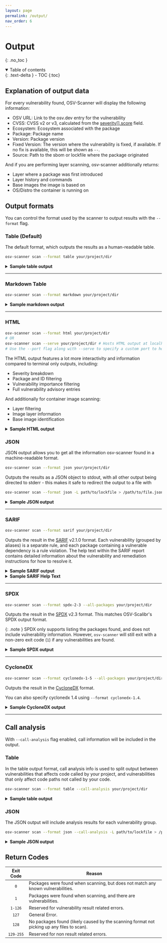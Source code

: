 ```yaml
---
layout: page
permalink: /output/
nav_order: 6
---
```


# Output

{: .no_toc }

<details open markdown="block">
  <summary>
    Table of contents
  </summary>
  {: .text-delta }
- TOC
{:toc}
</details>

## Explanation of output data

For every vulnerability found, OSV-Scanner will display the following information:

- OSV URL: Link to the osv.dev entry for the vulnerability
- CVSS: CVSS v2 or v3, calculated from the [severity[].score](https://ossf.github.io/osv-schema/#severity-field) field.
- Ecosystem: Ecosystem associated with the package
- Package: Package name
- Version: Package version
- Fixed Version: The version where the vulnerability is fixed, if available. If no fix is available, this will be shown as `--`.
- Source: Path to the sbom or lockfile where the package originated

And if you are performing layer scanning, osv-scanner additionally returns:

- Layer where a package was first introduced
- Layer history and commands
- Base images the image is based on
- OS/Distro the container is running on

## Output formats

You can control the format used by the scanner to output results with the `--format` flag.

### Table (Default)

The default format, which outputs the results as a human-readable table.

```bash
osv-scanner scan --format table your/project/dir
```

<details markdown="1">
<summary><b>Sample table output</b></summary>

```bash
Total 2 packages affected by 2 known vulnerabilities (1 Critical, 1 High, 0 Medium, 0 Low, 0 Unknown) from 2 ecosystems.
1 vulnerability can be fixed.

╭─────────────────────────────────────┬──────┬───────────┬──────────────────────────┬───────────────┬─────────┬────────────────────╮
│ OSV URL                             │ CVSS │ ECOSYSTEM │  PACKAGE                 │ FIXED VERSION │ VERSION │ SOURCE             │
├─────────────────────────────────────┼──────┼───────────┼──────────────────────────┼───────────────┼─────────┼────────────────────┤
│ https://osv.dev/GHSA-c3h9-896r-86jm │ 8.6  │ Go        │ github.com/gogo/protobuf │ 1.3.2         │ 1.3.1   │ path/to/go.mod     │
│ https://osv.dev/GHSA-m5pq-gvj9-9vr8 │ 7.5  │ crates.io │ regex                    │ --            │ 1.3.1   │ path/to/Cargo.lock │
╰─────────────────────────────────────┴──────┴───────────┴──────────────────────────┴───────────────┴─────────┴────────────────────╯
```

If the 'Fixed Version' column is empty or shows `--`, it means there is currently no fix for this vulnerability.

</details>

---

### Markdown Table

```bash
osv-scanner scan --format markdown your/project/dir
```

<details markdown="1">
<summary><b>Sample markdown output</b></summary>

**Raw output:**

```
Total 2 packages affected by 2 known vulnerabilities (1 Critical, 1 High, 0 Medium, 0 Low, 0 Unknown) from 2 ecosystems.
1 vulnerability can be fixed.

| OSV URL                            | CVSS | Ecosystem | Package                  | Fixed Version | Version | Source                                                 |
| ---------------------------------- | ---- | --------- | ------------------------ | ------------- | ------- | ------------------------------------------------------ |
| https://osv.dev/GHSA-c3h9-896r-86jm| 8.6  | Go        | github.com/gogo/protobuf | 1.3.2         | 1.3.1   | ../scorecard-check-osv-e2e/go.mod                      |
| https://osv.dev/GHSA-m5pq-gvj9-9vr8| 7.5  | crates.io | regex                    | --            | 1.5.1   | ../scorecard-check-osv-e2e/sub-rust-project/Cargo.lock |
```

**Rendered:**

| OSV URL                             | CVSS | Ecosystem | Package                  | Fixed Version | Version | Source                                                 |
| ----------------------------------- | ---- | --------- | ------------------------ | ------------- | ------- | ------------------------------------------------------ |
| https://osv.dev/GHSA-c3h9-896r-86jm | 8.6  | Go        | github.com/gogo/protobuf | 1.3.2         | 1.3.1   | ../scorecard-check-osv-e2e/go.mod                      |
| https://osv.dev/GHSA-m5pq-gvj9-9vr8 | 7.5  | crates.io | regex                    | --            | 1.5.1   | ../scorecard-check-osv-e2e/sub-rust-project/Cargo.lock |

</details>

---

### HTML

```bash
osv-scanner scan --format html your/project/dir
# OR
osv-scanner scan --serve your/project/dir # Hosts HTML output at localhost port 8000
# Use the --port flag along with --serve to specify a custom port to host the output
```

The HTML output features a lot more interactivity and information compared to terminal only outputs, including:

- Severity breakdown
- Package and ID filtering
- Vulnerability importance filtering
- Full vulnerability advisory entries

And additionally for container image scanning:

- Layer filtering
- Image layer information
- Base image identification

<details markdown="1">
<summary><b>Sample HTML output</b></summary>

![HTML Output Screenshot](./images/html-container-output.png)

</details>

### JSON

JSON output allows you to get all the information osv-scanner found in a machine-readable format.

```bash
osv-scanner scan --format json your/project/dir
```

Outputs the results as a JSON object to stdout, with all other output being directed to stderr - this makes it safe to redirect the output to a file with

```bash
osv-scanner scan --format json -L path/to/lockfile > /path/to/file.json
```

<details markdown="1">
<summary><b>Sample JSON output</b></summary>

```json
{
  "results": [
    {
      "source": {
        "path": "/absolute/path/to/go.mod",
        // One of: lockfile, sbom, git, docker
        "type": "lockfile"
      },
      "packages": [
        {
          "package": {
            "name": "github.com/gogo/protobuf",
            "version": "1.3.1",
            "ecosystem": "Go"
          },
          "vulnerabilities": [
            {
              "id": "GHSA-c3h9-896r-86jm",
              "aliases": ["CVE-2021-3121"]
              // ... Full OSV
            },
            {
              "id": "GO-2021-0053",
              "aliases": ["CVE-2021-3121", "GHSA-c3h9-896r-86jm"]
              // ... Full OSV
            }
          ],
          // Grouping based on aliases, if two vulnerability share the same alias, or alias each other,
          // they are considered the same vulnerability, and is grouped here under the id field.
          "groups": [
            {
              "ids": ["GHSA-c3h9-896r-86jm", "GO-2021-0053"],
              // Call stack analysis is done using the `--experimental-call-analysis` flag
              // and result is matched against data provided by the advisory to check if
              // affected code is actually being executed.
              "experimentalAnalysis": {
                "GO-2021-0053": {
                  "called": false
                }
              }
            }
          ]
        }
      ]
    },
    {
      "source": {
        "path": "/absolute/path/to/Cargo.lock",
        "type": "lockfile"
      },
      "packages": [
        {
          "package": {
            "name": "regex",
            "version": "1.5.1",
            "ecosystem": "crates.io"
          },
          "vulnerabilities": [
            {
              "id": "GHSA-m5pq-gvj9-9vr8",
              "aliases": ["CVE-2022-24713"]
              // ... Full OSV
            },
            {
              "id": "RUSTSEC-2022-0013",
              "aliases": ["CVE-2022-24713"]
              // ... Full OSV
            }
          ],
          "groups": [
            {
              "ids": ["GHSA-m5pq-gvj9-9vr8", "RUSTSEC-2022-0013"]
            }
          ]
        }
      ]
    }
  ]
}
```

</details>

---

### SARIF

```bash
osv-scanner scan --format sarif your/project/dir
```

Outputs the result in the [SARIF](https://sarifweb.azurewebsites.net/) v2.1.0 format. Each vulnerability (grouped by aliases) is a separate rule, and each package containing a vulnerable dependency is a rule violation.
The help text within the SARIF report contains detailed information about the vulnerability and remediation instructions for how to resolve it.

<details markdown="1">
<summary><b>Sample SARIF output</b></summary>

```json
{
  "version": "2.1.0",
  "$schema": "https://json.schemastore.org/sarif-2.1.0.json",
  "runs": [
    {
      "tool": {
        "driver": {
          "informationUri": "https://github.com/google/osv-scanner",
          "name": "osv-scanner",
          "rules": [
            {
              "id": "CVE-2022-24713",
              "shortDescription": {
                "text": "CVE-2022-24713: <advisory summary>"
              },
              "fullDescription": {
                "text": "<Full advisory details>...",
                "markdown": "<Full advisory details>..."
              },
              // Deprecated IDs field contains all alias IDs
              "deprecatedIds": [
                "CVE-2022-24713",
                "RUSTSEC-2022-0013",
                "GHSA-m5pq-gvj9-9vr8"
              ],
              "help": {
                "text": "<Markdown help text>...",
                "markdown": "<Markdown help text>..."
              }
            }
          ],
          "version": "1.4.1"
        }
      },
      "artifacts": [
        {
          "location": {
            "uri": "file:///path/to/sub-rust-project/Cargo.lock"
          },
          "length": -1
        }
      ],
      "results": [
        {
          "ruleId": "CVE-2022-24713",
          "ruleIndex": 0,
          "level": "warning",
          "message": {
            "text": "Package 'regex@1.5.1' is vulnerable to 'CVE-2022-24713' (also known as 'RUSTSEC-2022-0013', 'GHSA-m5pq-gvj9-9vr8')."
          },
          "locations": [
            {
              "physicalLocation": {
                "artifactLocation": {
                  "uri": "file:///path/to/sub-rust-project/Cargo.lock"
                }
              }
            }
          ]
        }
      ]
    }
  ]
}
```

</details>

<details markdown="1">
<summary><b>Sample SARIF Help Text</b></summary>

> **Your dependency is vulnerable to [CVE-2022-24713](https://osv.dev/list?q=CVE-2022-24713)**
> (Also published as: [RUSTSEC-2022-0013](https://osv.dev/vulnerability/RUSTSEC-2022-0013), [GHSA-m5pq-gvj9-9vr8](https://osv.dev/vulnerability/GHSA-m5pq-gvj9-9vr8), ).
>
> {:.no_toc}
>
> ## [RUSTSEC-2022-0013](https://osv.dev/vulnerability/RUSTSEC-2022-0013)
>
> <details>
> <summary>Details</summary>
>
> > Full advisory details...
>
> </details>
>
> {:.no_toc}
>
> ## [GHSA-m5pq-gvj9-9vr8](https://osv.dev/vulnerability/GHSA-m5pq-gvj9-9vr8)
>
> <details>
> <summary>Details</summary>
>
> > Full advisory details...
>
> </details>
>
> ---
>
> {:.no_toc}
>
> ### Affected Packages
>
> | Source                                    | Package Name | Package Version |
> | ----------------------------------------- | ------------ | --------------- |
> | lockfile:/path/to/rust-project/Cargo.lock | regex        | 1.5.1           |
>
> {:.no_toc}
>
> ## Remediation
>
> To fix these vulnerabilities, update the vulnerabilities past the listed fixed versions below.
>
> {:.no_toc}
>
> ### Fixed Versions
>
> | Vulnerability ID    | Package Name | Fixed Version |
> | ------------------- | ------------ | ------------- |
> | GHSA-m5pq-gvj9-9vr8 | regex        | 1.5.5         |
> | RUSTSEC-2022-0013   | regex        | 1.5.5         |
>
> If you believe these vulnerabilities do not affect your code and wish to ignore them, add them to the ignore list in an
> `osv-scanner.toml` file located in the same directory as the lockfile containing the vulnerable dependency.
>
> See the format and more options in our documentation here: https://google.github.io/osv-scanner/configuration/
>
> Add or append these values to the following config files to ignore this vulnerability:
>
> `/path/to/rust-project/osv-scanner.toml`
>
> ```
> [[IgnoredVulns]]
> id = "CVE-2022-24713"
> reason = "Your reason for ignoring this vulnerability"
> ```

</details>

---

### SPDX

```bash
osv-scanner scan --format spdx-2-3 --all-packages your/project/dir
```

Outputs the result in the [SPDX](https://spdx.dev/) v2.3 format. This matches OSV-Scalibr's SPDX output format.

{: .note }
SPDX only supports listing the packages found, and does not include vulnerability information.
However, `osv-scanner` will still exit with a non-zero exit code (`1`) if any vulnerabilities are found.

<details markdown="1">
<summary><b>Sample SPDX output</b></summary>

```json
{
  "spdxVersion": "SPDX-2.3",
  "dataLicense": "CC0-1.0",
  "SPDXID": "SPDXRef-DOCUMENT",
  "name": "SCALIBR-generated SPDX",
  "documentNamespace": "https://spdx.google/uuid-placeholder-0",
  "creationInfo": {
    "creators": [
      "Tool: SCALIBR"
    ],
    "created": "2025-08-11T02:58:42Z"
  },
  "packages": [
    {
      "name": "main",
      "SPDXID": "SPDXRef-Package-main-uuid-placeholder-1",
      "versionInfo": "0",
      "supplier": "NOASSERTION",
      "downloadLocation": "NOASSERTION",
      "filesAnalyzed": false
    },
    {
      "name": "has-flag",
      "SPDXID": "SPDXRef-Package-has-flag-uuid-placeholder-2",
      "versionInfo": "4.0.0",
      "supplier": "NOASSERTION",
      "downloadLocation": "NOASSERTION",
      "filesAnalyzed": false,
      "sourceInfo": "Identified by the javascript/bunlock extractor from /path/to/bun.lock",
      "externalRefs": [
        {
          "referenceCategory": "PACKAGE-MANAGER",
          "referenceType": "purl",
          "referenceLocator": "pkg:npm/has-flag@4.0.0"
        }
      ]
    },
    {
      "name": "wrappy",
      "SPDXID": "SPDXRef-Package-wrappy-uuid-placeholder-3",
      "versionInfo": "1.0.2",
      "supplier": "NOASSERTION",
      "downloadLocation": "NOASSERTION",
      "filesAnalyzed": false,
      "sourceInfo": "Identified by the javascript/bunlock extractor from /path/to/bun.lock",
      "externalRefs": [
        {
          "referenceCategory": "PACKAGE-MANAGER",
          "referenceType": "purl",
          "referenceLocator": "pkg:npm/wrappy@1.0.2"
        }
      ]
    },
    {
      "name": "league/flysystem",
      "SPDXID": "SPDXRef-Package-league-flysystem-uuid-placeholder-4",
      "versionInfo": "1.0.8",
      "supplier": "NOASSERTION",
      "downloadLocation": "NOASSERTION",
      "filesAnalyzed": false,
      "sourceInfo": "Identified by the php/composerlock extractor from /path/to/composer.lock",
      "externalRefs": [
        {
          "referenceCategory": "PACKAGE-MANAGER",
          "referenceType": "purl",
          "referenceLocator": "pkg:composer/league%2Fflysystem@1.0.8"
        }
      ]
    }
  ],
  "relationships": [
    {
      "spdxElementId": "SPDXRef-DOCUMENT",
      "relatedSpdxElement": "SPDXRef-Package-main-uuid-placeholder-1",
      "relationshipType": "DESCRIBES"
    },
    {
      "spdxElementId": "SPDXRef-Package-main-uuid-placeholder-1",
      "relatedSpdxElement": "SPDXRef-Package-has-flag-uuid-placeholder-2",
      "relationshipType": "CONTAINS"
    },
    {
      "spdxElementId": "SPDXRef-Package-has-flag-uuid-placeholder-2",
      "relatedSpdxElement": "NOASSERTION",
      "relationshipType": "CONTAINS"
    },
    {
      "spdxElementId": "SPDXRef-Package-main-uuid-placeholder-1",
      "relatedSpdxElement": "SPDXRef-Package-wrappy-uuid-placeholder-3",
      "relationshipType": "CONTAINS"
    },
    {
      "spdxElementId": "SPDXRef-Package-wrappy-uuid-placeholder-3",
      "relatedSpdxElement": "NOASSERTION",
      "relationshipType": "CONTAINS"
    },
    {
      "spdxElementId": "SPDXRef-Package-main-uuid-placeholder-1",
      "relatedSpdxElement": "SPDXRef-Package-league-flysystem-uuid-placeholder-4",
      "relationshipType": "CONTAINS"
    },
    {
      "spdxElementId": "SPDXRef-Package-league-flysystem-uuid-placeholder-4",
      "relatedSpdxElement": "NOASSERTION",
      "relationshipType": "CONTAINS"
    }
  ]
}
```

</details>

---

### CycloneDX

```bash
osv-scanner scan --format cyclonedx-1-5 --all-packages your/project/dir
```

Outputs the result in the [CycloneDX](https://cyclonedx.org/) format.

You can also specify cyclonedx 1.4 using `--format cyclonedx-1.4`.

<details markdown="1">
<summary><b>Sample CycloneDX output</b></summary>

```json
{
  "$schema": "http://cyclonedx.org/schema/bom-1.5.schema.json",
  "bomFormat": "CycloneDX",
  "specVersion": "1.5",
  "version": 1,
  "components": [
    {
      "bom-ref": "pkg:composer/league/flysystem@1.0.8",
      "type": "library",
      "name": "league/flysystem",
      "version": "1.0.8",
      "licenses": [],
      "purl": "pkg:composer/league/flysystem@1.0.8"
    },
    {
      "bom-ref": "pkg:npm/has-flag@4.0.0",
      "type": "library",
      "name": "has-flag",
      "version": "4.0.0",
      "licenses": [],
      "purl": "pkg:npm/has-flag@4.0.0"
    },
    {
      "bom-ref": "pkg:npm/wrappy@1.0.2",
      "type": "library",
      "name": "wrappy",
      "version": "1.0.2",
      "licenses": [],
      "purl": "pkg:npm/wrappy@1.0.2"
    }
  ],
  "vulnerabilities": [
    {
      "id": "GHSA-9f46-5r25-5wfm",
      "references": [
        {
          "id": "CVE-2021-32708",
          "source": {}
        }
      ],
      "ratings": [
        {
          "method": "CVSSv3",
          "vector": "CVSS:3.1/AV:N/AC:L/PR:N/UI:N/S:U/C:H/I:H/A:H"
        }
      ],
      "description": "Time-of-check Time-of-use (TOCTOU) Race Condition in league/flysystem",
      "detail": "### Impact\n\nThe whitespace normalisation using in 1.x and 2.x removes any unicode whitespace. Under certain specific conditions this could potentially allow a malicious user to execute code remotely.\n\nThe conditions: \n\n- A user is allowed to supply the path or filename of an uploaded file.\n- The supplied path or filename is not checked against unicode chars.\n- The supplied pathname checked against an extension deny-list, not an allow-list.\n- The supplied path or filename contains a unicode whitespace char in the extension.\n- The uploaded file is stored in a directory that allows PHP code to be executed.\n\nGiven these conditions are met a user can upload and execute arbitrary code on the system under attack.\n\n### Patches\n\nThe unicode whitespace removal has been replaced with a rejection (exception).\n\nThe library has been patched in:\n- 1.x: https://github.com/thephpleague/flysystem/commit/f3ad69181b8afed2c9edf7be5a2918144ff4ea32\n- 2.x: https://github.com/thephpleague/flysystem/commit/a3c694de9f7e844b76f9d1b61296ebf6e8d89d74\n\n### Workarounds\n\nFor 1.x users, upgrade to 1.1.4. For 2.x users, upgrade to 2.1.1.\n",
      "advisories": [
        {
          "url": "https://nvd.nist.gov/vuln/detail/CVE-2021-32708"
        }
      ],
      "published": "2021-06-29T03:13:28Z",
      "updated": "2024-02-16T08:21:35Z",
      "credits": {
        "organizations": []
      },
      "affects": [
        {
          "ref": "pkg:composer/league/flysystem"
        }
      ]
    }
  ]
}
```

</details>

---


## Call analysis

With `--call-analysis` flag enabled, call information will be included in the output.

### Table

In the table output format, call analysis info is used to split output between vulnerabilities that
affects code called by your project, and vulnerabilities that only affect code paths not called by
your code.

```bash
osv-scanner scan --format table --call-analysis your/project/dir
```

<details markdown="1">
<summary><b>Sample table output</b></summary>

```bash
╭─────────────────────────────────────┬──────┬───────────┬─────────────────┬─────────┬────────────────────╮
│ OSV URL                             │ CVSS │ ECOSYSTEM │ PACKAGE         │ VERSION │ SOURCE             │
├─────────────────────────────────────┼──────┼───────────┼─────────────────┼─────────┼────────────────────┤
│ https://osv.dev/GHSA-qc84-gqf4-9926 │ 8.1  │ crates.io │ crossbeam-utils │ 0.6.6   │ path/to/Cargo.lock │
│ https://osv.dev/RUSTSEC-2022-0041   │      │           │                 │         │                    │
│ https://osv.dev/GHSA-43w2-9j62-hq99 │ 9.8  │ crates.io │ smallvec        │ 1.6.0   │ path/to/Cargo.lock │
│ https://osv.dev/RUSTSEC-2021-0003   │      │           │                 │         │                    │
├─────────────────────────────────────┼──────┼───────────┼─────────────────┼─────────┼────────────────────┤
│ Uncalled vulnerabilities            │      │           │                 │         │                    │
├─────────────────────────────────────┼──────┼───────────┼─────────────────┼─────────┼────────────────────┤
│ https://osv.dev/GHSA-xcf7-rvmh-g6q4 │      │ crates.io │ openssl         │ 0.10.52 │ path/to/Cargo.lock │
│ https://osv.dev/RUSTSEC-2023-0044   │      │           │                 │         │                    │
╰─────────────────────────────────────┴──────┴───────────┴─────────────────┴─────────┴────────────────────╯
```

</details>

### JSON

The JSON output will include analysis results for each vulnerability group.

```bash
osv-scanner scan --format json --call-analysis -L path/to/lockfile > /path/to/file.json
```

<details markdown="1">
<summary><b>Sample JSON output</b></summary>

```json
{
  "results": [
    {
      "source": {
        "path": "path/to/Cargo.lock",
        "type": "lockfile"
      },
      "packages": [
        {
          "package": {
            "name": "crossbeam-utils",
            "version": "0.6.6",
            "ecosystem": "crates.io"
          },
          "vulnerabilities": [
            {
              "id": "GHSA-qc84-gqf4-9926",
              "aliases": ["CVE-2022-23639"]
              // ... Full OSV
            },
            {
              "id": "RUSTSEC-2022-0041",
              "aliases": ["GHSA-qc84-gqf4-9926", "CVE-2022-23639"]
              // ... Full OSV
            }
          ],
          "groups": [
            {
              // This vuln has no function info, so no call analysis done
              "ids": ["GHSA-qc84-gqf4-9926", "RUSTSEC-2022-0041"]
            }
          ]
        },
        {
          "package": {
            "name": "memoffset",
            "version": "0.5.6",
            "ecosystem": "crates.io"
          },
          "vulnerabilities": [
            {
              "id": "GHSA-wfg4-322g-9vqv"
              // ... Full OSV
            },
            {
              "id": "RUSTSEC-2023-0045",
              "aliases": ["GHSA-wfg4-322g-9vqv"]
              // ... Full OSV
            }
          ],
          "groups": [
            {
              "ids": ["GHSA-wfg4-322g-9vqv", "RUSTSEC-2023-0045"],
              // RUSTSEC-2023-0045 does have function info, call analysis is performed
              // the vulnerable function is not called
              "experimentalAnalysis": {
                "RUSTSEC-2023-0045": {
                  "called": false
                }
              }
            }
          ]
        },
        {
          "package": {
            "name": "smallvec",
            "version": "1.6.0",
            "ecosystem": "crates.io"
          },
          "vulnerabilities": [
            {
              "id": "GHSA-43w2-9j62-hq99",
              "aliases": ["CVE-2021-25900"]
              // ... Full OSV
            },
            {
              "id": "RUSTSEC-2021-0003",
              "aliases": ["CVE-2021-25900", "GHSA-43w2-9j62-hq99"]
              // ... Full OSV
            }
          ],
          "groups": [
            {
              "ids": ["GHSA-43w2-9j62-hq99", "RUSTSEC-2021-0003"],
              // RUSTSEC-2021-0003 does have function info, call analysis is performed
              // the vulnerable function does get called.
              "experimentalAnalysis": {
                "RUSTSEC-2021-0003": {
                  "called": true
                }
              }
            }
          ]
        }
      ]
    }
  ]
}
```

</details>

## Return Codes

| Exit Code | Reason                                                                                     |
| :-------: | ------------------------------------------------------------------------------------------ |
|    `0`    | Packages were found when scanning, but does not match any known vulnerabilities.           |
|    `1`    | Packages were found when scanning, and there are vulnerabilities.                          |
|  `1-126`  | Reserved for vulnerability result related errors.                                          |
|   `127`   | General Error.                                                                             |
|   `128`   | No packages found (likely caused by the scanning format not picking up any files to scan). |
| `129-255` | Reserved for non result related errors.                                                    |
